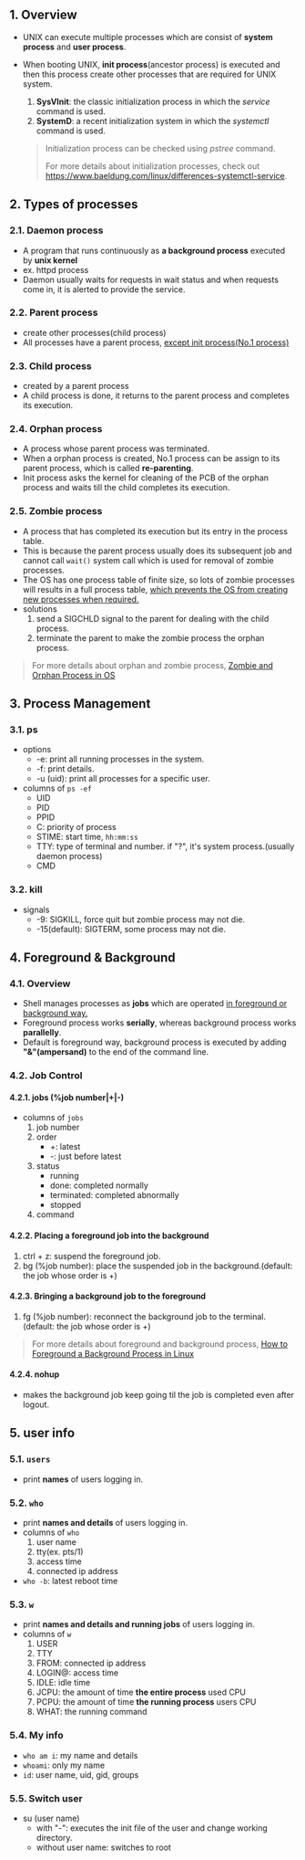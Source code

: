 ## 1. Overview
- UNIX can execute multiple processes which are consist of **system process** and **user process**.
- When booting UNIX, **init process**(ancestor process) is executed and then this process create other processes that are required for UNIX system.
	1. **SysVInit**: the classic initialization process in which the *service* command is used.
	2. **SystemD**: a recent initialization system in which the *systemctl* command is used.

	> Initialization process can be checked using *pstree* command.
	>
	> For more details about initialization processes, check out https://www.baeldung.com/linux/differences-systemctl-service.

## 2. Types of processes

### 2.1. Daemon process
- A program that runs continuously as **a background process** executed by **unix kernel**
- ex. httpd process
- Daemon usually waits for requests in wait status and when requests come in, it is alerted to provide the service.

### 2.2. Parent process
- create other processes(child process)
- All processes have a parent process, <u>except init process(No.1 process)</u>

### 2.3. Child process
- created by a parent process
- A child process is done, it returns to the parent process and completes its execution.

### 2.4. Orphan process
- A process whose parent process was terminated.
- When a orphan process is created, No.1 process can be assign to its parent process, which is called **re-parenting**.
- Init process asks the kernel for cleaning of the PCB of the orphan process and waits till the child completes its execution.

### 2.5. Zombie process
- A process that has completed its execution but its entry in the process table.
- This is because the parent process usually does its subsequent job and cannot call `wait()` system call which is used for removal of zombie processes.
- The OS has one process table of finite size, so lots of zombie processes will results in a full process table, <u>which prevents the OS from creating new processes when required.</u>
- solutions
	1. send a SIGCHLD signal to the parent for dealing with the child process.
	2. terminate the parent to make the zombie process the orphan process.
	
> For more details about orphan and zombie process, [Zombie and Orphan Process in OS](https://www.scaler.com/topics/operating-system/zombie-and-orphan-process-in-os)

## 3. Process Management

### 3.1. ps
- options
	- -e: print all running processes in the system.
	- -f: print details.
	- -u (uid): print all processes for a specific user.
- columns of `ps -ef`
	- UID
	- PID
	- PPID
	- C: priority of process
	- STIME: start time, `hh:mm:ss`
	- TTY: type of terminal and number. if "?", it's system process.(usually daemon process)
	- CMD

### 3.2. kill
- signals
	- -9: SIGKILL, force quit but zombie process may not die.
	- -15(default): SIGTERM, some process may not die. 

## 4. Foreground & Background

### 4.1. Overview
- Shell manages processes as **jobs** which are operated <u>in foreground or background way.</u>
- Foreground process works **serially**, whereas background process works **parallelly**.
- Default is foreground way, background process is executed by adding **"&"(ampersand)** to the end of the command line.

### 4.2. Job Control
#### 4.2.1. jobs (%job number|+|-)
- columns of `jobs`
	1. job number
	2. order
		- +: latest
		- -: just before latest
	3. status
		- running
		- done: completed normally
		- terminated: completed abnormally
		- stopped
	4. command
#### 4.2.2. Placing a foreground job into the background
1. ctrl + z: suspend the foreground job.
2. bg (%job number): place the suspended job in the background.(default: the job whose order is +)
#### 4.2.3. Bringing a background job to the foreground
1. fg (%job number): reconnect the background job to the terminal.(default: the job whose order is +)

> For more details about foreground and background process, [How to Foreground a Background Process in Linux](https://www.baeldung.com/linux/foreground-background-process)

#### 4.2.4. nohup
- makes the background job keep going til the job is completed even after logout.

## 5. user info

### 5.1. `users`
- print **names** of users logging in.

### 5.2. `who`
- print **names and details** of users  logging in.
- columns of `who`
	1. user name
	2. tty(ex. pts/1)
	3. access time
	4. connected ip address
- `who -b`: latest reboot time

### 5.3. `w`
- print **names and details and running jobs** of users logging in.
- columns of `w`
	1. USER
	2. TTY
	3. FROM: connected ip address
	4. LOGIN@: access time
	5. IDLE: idle time
	6. JCPU: the amount of time **the entire process** used CPU
	7. PCPU: the amount of time **the running process** users CPU
	8. WHAT: the running command

### 5.4. My info
- `who am i`: my name and details
- `whoami`: only my name
- `id`: user name, uid, gid, groups

### 5.5. Switch user
- su (user name)
	- with "-": executes the init file of the user and change working directory.
	- without user name: switches to root